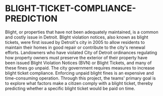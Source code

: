 # BLIGHT-TICKET-COMPLIANCE-PREDICTION
Blight, or properties that have not been adequately maintained, is a common and costly issue in Detroit. Blight violation notices, also known as blight tickets, were first issued by Detroit's city in 2005 to allow residents to maintain their homes in good repair or contribute to the city's renewal efforts. Landowners who have violated City of Detroit ordinances regulating how property owners must preserve the exterior of their property have been issued Blight Violation Notices (BVN) or Blight Tickets, and many of these fines go unpaid. The city government requires measures to increase blight ticket compliance. Enforcing unpaid blight fines is an expensive and time-consuming operation.   Through this project, the teams' primary goal is to explore what factors make a citizen comply with a blight ticket, thereby predicting whether a specific blight ticket would be paid on time.
